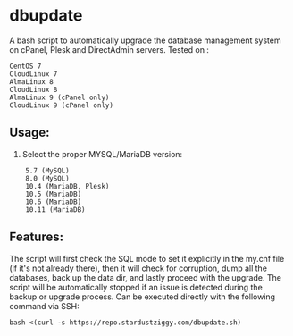 # dbupdate 

A bash script to automatically upgrade the database management system on cPanel, Plesk and DirectAdmin servers. Tested on :
```
CentOS 7
CloudLinux 7
AlmaLinux 8
CloudLinux 8
AlmaLinux 9 (cPanel only)
CloudLinux 9 (cPanel only)
```

## Usage:

1. Select the proper MYSQL/MariaDB version:
```
    5.7 (MySQL)
    8.0 (MySQL)
    10.4 (MariaDB, Plesk)
    10.5 (MariaDB)
    10.6 (MariaDB)
    10.11 (MariaDB)
```

## Features:

The script will first check the SQL mode to set it explicitly in the my.cnf file (if it's not already there), then it will check for corruption, dump all the databases, back up the data dir, and lastly proceed with the upgrade. The script will be automatically stopped if an issue is detected during the backup or upgrade process. Can be executed directly with the following command via SSH:

```bash <(curl -s https://repo.stardustziggy.com/dbupdate.sh)```
